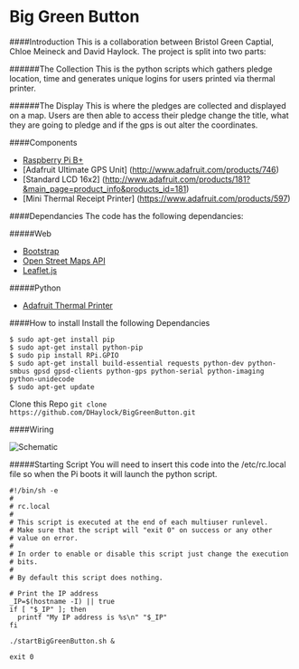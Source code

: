 Big Green Button
===

####Introduction
This is a collaboration between Bristol Green Captial, Chloe Meineck and David Haylock.
The project is split into two parts:

######The Collection
This is the python scripts which gathers pledge location, time and generates unique logins for users printed via thermal printer.

######The Display
This is where the pledges are collected and displayed on a map. Users are then able to access their pledge change the title, what they are going to pledge and if the gps is out alter the coordinates.

####Components

* [Raspberry Pi B+](https://www.coolcomponents.co.uk/raspberry-pi-model-b.html)
* [Adafruit Ultimate GPS Unit] (http://www.adafruit.com/products/746)
* [Standard LCD 16x2] (http://www.adafruit.com/products/181?&main_page=product_info&products_id=181)
* [Mini Thermal Receipt Printer] (https://www.adafruit.com/products/597)

####Dependancies
The code has the following dependancies:

#####Web
* [Bootstrap](http://getbootstrap.com/javascript/)
* [Open Street Maps API](http://wiki.openstreetmap.org/wiki/API_v0.6)
* [Leaflet.js](http://leafletjs.com/)

#####Python
* [Adafruit Thermal Printer](https://github.com/adafruit/Python-Thermal-Printer)

####How to install
Install the following Dependancies
```
$ sudo apt-get install pip
$ sudo apt-get install python-pip
$ sudo pip install RPi.GPIO
$ sudo apt-get install build-essential requests python-dev python-smbus gpsd gpsd-clients python-gps python-serial python-imaging python-unidecode
$ sudo apt-get update
```

Clone this Repo
```git clone https://github.com/DHaylock/BigGreenButton.git```

####Wiring

![Schematic](./images/biggreenbutton_schem.png "Schematic")

#####Starting Script
You will need to insert this code into the /etc/rc.local file so when the Pi boots it will launch the python script.
```
#!/bin/sh -e
#
# rc.local
#
# This script is executed at the end of each multiuser runlevel.
# Make sure that the script will "exit 0" on success or any other
# value on error.
#
# In order to enable or disable this script just change the execution
# bits.
#
# By default this script does nothing.

# Print the IP address
_IP=$(hostname -I) || true
if [ "$_IP" ]; then
  printf "My IP address is %s\n" "$_IP"
fi

./startBigGreenButton.sh &

exit 0
```
